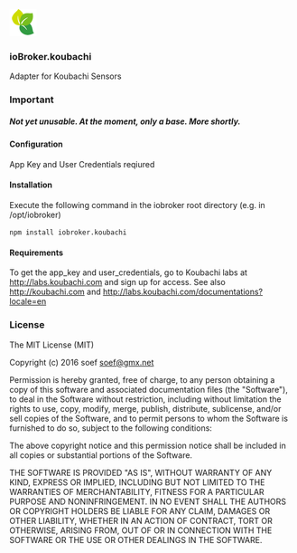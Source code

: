 ![Logo](admin/koubachi.png)
### ioBroker.koubachi

Adapter for Koubachi Sensors

### Important
##### Not yet unusable. At the moment, only a base. More shortly.

#### Configuration
App Key and User Credentials reqiured

#### Installation
Execute the following command in the iobroker root directory (e.g. in /opt/iobroker)
```
npm install iobroker.koubachi 
```

#### Requirements
To get the app_key and user_credentials, go to Koubachi labs at http://labs.koubachi.com and sign up for access. 
See also http://koubachi.com  and http://labs.koubachi.com/documentations?locale=en

### License
The MIT License (MIT)

Copyright (c) 2016 soef <soef@gmx.net>

Permission is hereby granted, free of charge, to any person obtaining a copy
of this software and associated documentation files (the "Software"), to deal
in the Software without restriction, including without limitation the rights
to use, copy, modify, merge, publish, distribute, sublicense, and/or sell
copies of the Software, and to permit persons to whom the Software is
furnished to do so, subject to the following conditions:

The above copyright notice and this permission notice shall be included in
all copies or substantial portions of the Software.

THE SOFTWARE IS PROVIDED "AS IS", WITHOUT WARRANTY OF ANY KIND, EXPRESS OR
IMPLIED, INCLUDING BUT NOT LIMITED TO THE WARRANTIES OF MERCHANTABILITY,
FITNESS FOR A PARTICULAR PURPOSE AND NONINFRINGEMENT. IN NO EVENT SHALL THE
AUTHORS OR COPYRIGHT HOLDERS BE LIABLE FOR ANY CLAIM, DAMAGES OR OTHER
LIABILITY, WHETHER IN AN ACTION OF CONTRACT, TORT OR OTHERWISE, ARISING FROM,
OUT OF OR IN CONNECTION WITH THE SOFTWARE OR THE USE OR OTHER DEALINGS IN
THE SOFTWARE.
